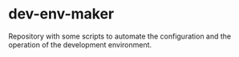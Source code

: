 # dev-env-maker
Repository with some scripts to automate the configuration and the operation of the development environment.
